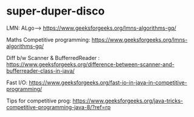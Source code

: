 # super-duper-disco

LMN: ALgo--> https://www.geeksforgeeks.org/lmns-algorithms-gq/

Maths Competitive programming: https://www.geeksforgeeks.org/lmns-algorithms-gq/

Diff b/w Scanner & BufferredReader :  https://www.geeksforgeeks.org/difference-between-scanner-and-bufferreader-class-in-java/

Fast I/O: https://www.geeksforgeeks.org/fast-io-in-java-in-competitive-programming/

Tips for competitive prog: https://www.geeksforgeeks.org/java-tricks-competitive-programming-java-8/?ref=rp

